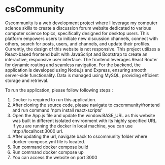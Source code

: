 # csCommunity


Cscommunity is a web development project where I leverage my computer science skills to create a discussion forum website dedicated to various computer science topics, specifically designed for desktop users. This platform empowers users to initiate new discussion channels, connect with others, search for posts, users, and channels, and update their profiles. Currently, the design of this website is not responsive. This project utilizes a React-based frontend built with JavaScript and Bootstrap to create an interactive, responsive user interface. The frontend leverages React Router for dynamic routing and seamless navigation. For the backend, the application is developed using Node.js and Express, ensuring smooth server-side functionality. Data is managed using MySQL, providing efficient storage and retrieval.

To run the application, please follow following steps :
1. Docker is required to run this application.
2. After cloning the source code, please navigate to cscommunity/frontend  and run command 'npm install react-scripts'
3. Open the App.js file and update the window.BASE_URL as this website was built in different isolated environment with its highly specified URL. If you are running the docker in local machine, you can use http://localhost:3000 url.
4. After updating the url, navigate back to cscommunity folder where docker-compose.yml file is located.
5. Run command docker compose build
6. Run command docker compose up
7. You can access the website on port 3000

